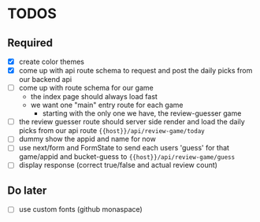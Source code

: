 # TODOS

## Required

- [x] create color themes
- [x] come up with api route schema to request and post the daily picks from our backend api
- [ ] come up with route schema for our game
    - the index page should always load fast
    - we want one "main" entry route for each game
        - starting with the only one we have, the review-guesser game
- [ ] the review guesser route should server side render and load the daily picks from our api route
  `{{host}}/api/review-game/today`
- [ ] dummy show the appid and name for now
- [ ] use next/form and FormState to send each users 'guess' for that game/appid and bucket-guess to
  `{{host}}/api/review-game/guess`
- [ ] display response (correct true/false and actual review count)

## Do later

- [ ] use custom fonts (github monaspace)

